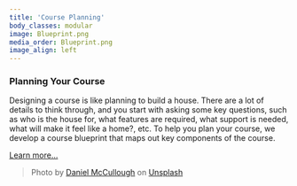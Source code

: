 ```yaml
---
title: 'Course Planning'
body_classes: modular
image: Blueprint.png
media_order: Blueprint.png
image_align: left
---
```


### Planning Your Course

Designing a course is like planning to build a house. There are a lot of details to think through, and you start with asking some key questions, such as who is the house for, what features are required, what support is needed, what will make it feel like a home?, etc.  To help you plan your course, we develop a course blueprint that maps out key components of the course.

[Learn more...](https://multi-access.twu.ca/learning-design/course-planning?classes=btn,mt-4,w-content,block)

> Photo by <a href="https://unsplash.com/@d_mccullough">Daniel McCullough</a> on <a href="https://unsplash.com/photos/-FPFq_trr2Y">Unsplash</a>
